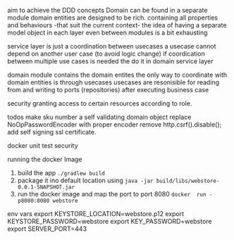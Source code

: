 aim
to achieve the  DDD concepts
Domain can be found in a separate module
domain entities are designed to be rich. containing all properties and behaviours -that suit the current context-
the idea of having a separate model object in each layer even between modules is a bit exhausting

service layer is just a coordination between usecases 
a usecase cannot depend on another user case (to avoid logic change) if coordication between multiple use cases is needed the do it in domain service layer

domain module contains the domain entites
the only way to coordinate with domain entities is through usecases
usecases are resonisible for reading from and writing to ports (repositories) after executing business case

security
granting access  to certain resources according to role.

todos
make sku number a self validating domain object
replace NoOpPasswordEncoder with proper encoder
remove http.csrf().disable();
add self signing ssl certificate.

docker
unit test
security

running the docker Image
1. build the app ` ./gradlew build      `
2. package it ino default location using `java -jar build/libs/webstore-0.0.1-SNAPSHOT.jar`
3. run the docker image and map the port to port 8080 ` docker  run -p8080:8080 webstore `



env vars
export KEYSTORE_LOCATION=webstore.p12
export KEYSTORE_PASSWORD=webstore
export KEY_PASSWORD=webstore
export SERVER_PORT=443